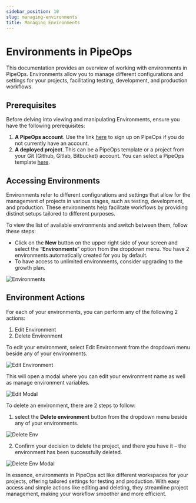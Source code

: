 ```yaml
---
sidebar_position: 10
slug: managing-environments
title: Managing Environments
---
```


# Environments in PipeOps

This documentation provides an overview of working with environments in PipeOps. Environments allow you to manage different configurations and settings for your projects, facilitating testing, development, and production workflows.

## Prerequisites

Before delving into viewing and manipulating Environments, ensure you have the following prerequisites:

1. **A PipeOps account**. Use the link [here](https://console.pipeops.io/signup) to sign up on PipeOps if you do not currently have an account.
2. **A deployed project**. This can be a PipeOps template or a project from your Git (Github, Gitlab, Bitbucket) account. You can select a PipeOps template [here](https://github.com/orgs/pipeops-dev/repositories).

## Accessing Environments

Environments refer to different configurations and settings that allow for the management of projects in various stages, such as testing, development, and production. These environments help facilitate workflows by providing distinct setups tailored to different purposes.

To view the list of available environments and switch between them, follow these steps:

- Click on the **New** button on the upper right side of your screen and select the “**Environments**” option from the dropdown menu. You have 2 environments automatically created for you by default.
- To have access to unlimited environments, consider upgrading to the growth plan.

![Environments](https://pub-30c11acc143348fcae20835653c5514d.r2.dev//20/41/Environments_b23b2fded1.png)

## Environment Actions

For each of your environments, you can perform any of the following 2 actions:

1. Edit Environment
2. Delete Environment

To edit your environment, select Edit Environment from the dropdown menu beside any of your environments.

![Edit Environment](https://pub-30c11acc143348fcae20835653c5514d.r2.dev//20/41/Env_Edit_57c02c46a8.png)

This will open a modal where you can edit your environment name as well as manage environment variables.

![Edit Modal](https://pub-30c11acc143348fcae20835653c5514d.r2.dev//20/41/Edit_97634cf3c2.png)

To delete an environment, there are 2 steps to follow:

1. select the **Delete environment** button from the dropdown menu beside any of your environments.

![Delete Env](https://pub-30c11acc143348fcae20835653c5514d.r2.dev//20/41/Env_Delete_2be19f3294.png)

2. Confirm your decision to delete the project, and there you have it – the environment has been successfully deleted.

![Delete Env Modal](https://pub-30c11acc143348fcae20835653c5514d.r2.dev//20/41/Delete_b42380ad7c.png)

In essence, environments in PipeOps act like different workspaces for your projects, offering tailored settings for testing and production. With easy access and simple actions like editing and deleting, they streamline project management, making your workflow smoother and more efficient.
